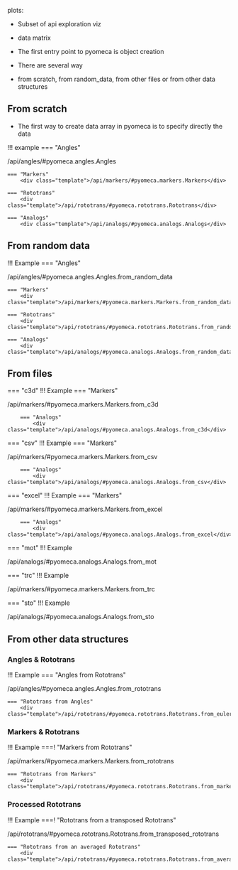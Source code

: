 plots:
- Subset of api exploration viz
- data matrix

- The first entry point to pyomeca is object creation
- There are several way
- from scratch, from random_data, from other files or from other data structures

## From scratch

- The first way to create data array in pyomeca is to specify directly the data

!!! example
    === "Angles"
        <div class="template">/api/angles/#pyomeca.angles.Angles</div>
    
    === "Markers"
        <div class="template">/api/markers/#pyomeca.markers.Markers</div>

    === "Rototrans" 
        <div class="template">/api/rototrans/#pyomeca.rototrans.Rototrans</div>

    === "Analogs"
        <div class="template">/api/analogs/#pyomeca.analogs.Analogs</div>

## From random data

!!! Example
    === "Angles"
        <div class="template">/api/angles/#pyomeca.angles.Angles.from_random_data</div>
        
    === "Markers"
        <div class="template">/api/markers/#pyomeca.markers.Markers.from_random_data</div>

    === "Rototrans" 
        <div class="template">/api/rototrans/#pyomeca.rototrans.Rototrans.from_random_data</div>

    === "Analogs"
        <div class="template">/api/analogs/#pyomeca.analogs.Analogs.from_random_data</div>

## From files

=== "c3d"
    !!! Example
        === "Markers"
            <div class="template">/api/markers/#pyomeca.markers.Markers.from_c3d</div>
            
        === "Analogs"
            <div class="template">/api/analogs/#pyomeca.analogs.Analogs.from_c3d</div>

=== "csv"
    !!! Example
        === "Markers"
            <div class="template">/api/markers/#pyomeca.markers.Markers.from_csv</div>
            
        === "Analogs"
            <div class="template">/api/analogs/#pyomeca.analogs.Analogs.from_csv</div>

=== "excel"
    !!! Example
        === "Markers"
            <div class="template">/api/markers/#pyomeca.markers.Markers.from_excel</div>
            
        === "Analogs"
            <div class="template">/api/analogs/#pyomeca.analogs.Analogs.from_excel</div>

=== "mot"
    !!! Example
        <div class="template">/api/analogs/#pyomeca.analogs.Analogs.from_mot</div>

=== "trc"
    !!! Example
        <div class="template">/api/markers/#pyomeca.markers.Markers.from_trc</div>

=== "sto"
    !!! Example
        <div class="template">/api/analogs/#pyomeca.analogs.Analogs.from_sto</div>

## From other data structures

### Angles & Rototrans

!!! Example
    === "Angles from Rototrans"
        <div class="template">/api/angles/#pyomeca.angles.Angles.from_rototrans</div>

    === "Rototrans from Angles"
        <div class="template">/api/rototrans/#pyomeca.rototrans.Rototrans.from_euler_angles</div>

### Markers & Rototrans

!!! Example
    ===! "Markers from Rototrans"
        <div class="template">/api/markers/#pyomeca.markers.Markers.from_rototrans</div>

    === "Rototrans from Markers"
        <div class="template">/api/rototrans/#pyomeca.rototrans.Rototrans.from_markers</div>

### Processed Rototrans

!!! Example
    ===! "Rototrans from a transposed Rototrans"
        <div class="template">/api/rototrans/#pyomeca.rototrans.Rototrans.from_transposed_rototrans</div>

    === "Rototrans from an averaged Rototrans"
        <div class="template">/api/rototrans/#pyomeca.rototrans.Rototrans.from_averaged_rototrans</div>
        
<script src="../js/template.js"></script>
<script>
    renderApiTemplate()
</script>
